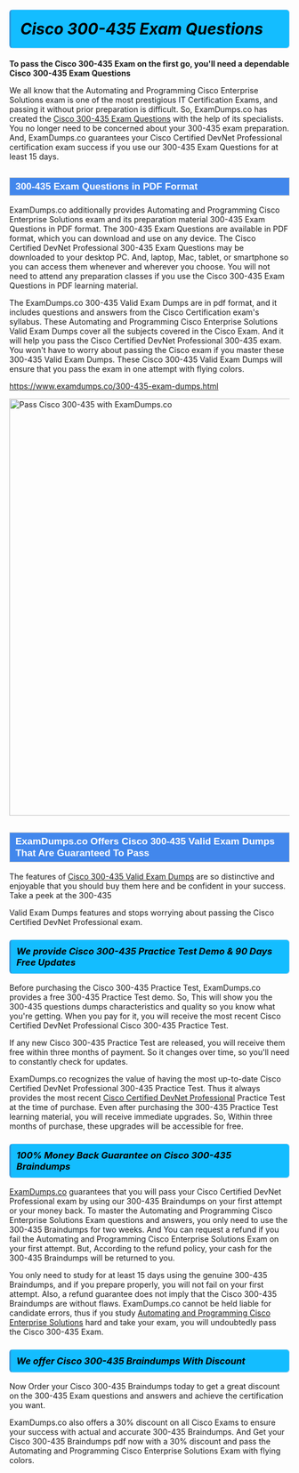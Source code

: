 <h1>                <strong><span style="display: block; color: #000000; background: #14BDFF; border: 0.5px solid #AED6F1; border-left: 3px solid #3498DB; padding: .6em; border-radius: 6px;">                     <em>Cisco 300-435 <span class="exam_variation">Exam Questions</span> </em>                </span></strong>            </h1>                        <p><strong>To pass the Cisco 300-435 Exam on the first go, you'll need a dependable Cisco 300-435 <span class="exam_variation">Exam Questions</span></strong></p>                        <p>We all know that the Automating and Programming Cisco Enterprise Solutions exam is one of the most prestigious IT Certification Exams,             and passing it without prior preparation is difficult. So, ExamDumps.co has created the <a href="https://www.examdumps.co/300-435-exam-dumps.html">Cisco 300-435 <span class="exam_variation">Exam Questions</span></a> with the help of its specialists.             You no longer need to be concerned about your 300-435 exam preparation. And, ExamDumps.co guarantees your Cisco Certified DevNet Professional certification             exam success if you use our 300-435 <span class="exam_variation">Exam Questions</span> for at least 15 days.</p>                        <h2 style="background: #4287ec; border: 1px solid #cccccc; padding: 5px 10px;">                <span style="color: #ffffff;">                    <span style="font-size: 11pt;">                        <span style="line-height: normal;">                            <span style="font-family: Calibri,sans-serif;">                                <strong>                                    <span style="font-size: 13.0pt;">300-435 <span class="exam_variation">Exam Questions</span> in PDF Format</span>                                </strong>                            </span>                        </span>                    </span>                </span>            </h2>                        <p>ExamDumps.co additionally provides Automating and Programming Cisco Enterprise Solutions exam and its preparation material 300-435 <span class="exam_variation">Exam Questions</span> in PDF format.             The 300-435 <span class="exam_variation">Exam Questions</span> are available in PDF format, which you can download and use on any device. The Cisco Certified DevNet Professional 300-435 <span class="exam_variation">Exam Questions</span> may be downloaded             to your desktop PC. And, laptop, Mac, tablet, or smartphone so you can access them whenever and wherever you choose. You will not need to attend any preparation classes if you use             the Cisco 300-435 <span class="exam_variation">Exam Questions</span> in PDF learning material. </p>                        <p>The ExamDumps.co 300-435 <span class="exam_variation2">Valid Exam Dumps</span> are in pdf format, and  it includes questions and answers from the Cisco Certification exam's syllabus. These             Automating and Programming Cisco Enterprise Solutions <span class="exam_variation2">Valid Exam Dumps</span> cover all the subjects covered in the Cisco Exam. And it will help you pass the             Cisco Certified DevNet Professional 300-435 exam. You won't have to worry about passing the Cisco exam if you master these 300-435 <span class="exam_variation2">Valid Exam Dumps</span>.             These Cisco 300-435 <span class="exam_variation2">Valid Exam Dumps</span> will ensure that you pass the exam in one attempt with flying colors.</p>                        <p><a href="https://www.examdumps.co/300-435-exam-dumps.html">https://www.examdumps.co/300-435-exam-dumps.html</a></p>                        <p><a href="https://www.examdumps.co/"><img src="https://www.examdumps.co//images/banners/big-sale-20-percent-discount-offer-examdumps.jpg" class="postImage" alt="Pass Cisco 300-435 with ExamDumps.co" width="750"></a></p>                            <h2 style="background: #4287ec; border: 1px solid #cccccc; padding: 5px 10px;">                <span style="color: #ffffff;">                    <span style="font-size: 11pt;">                        <span style="line-height: normal;">                            <span style="font-family: Calibri,sans-serif;">                                <strong>                                    <span style="font-size: 13.0pt;">ExamDumps.co Offers Cisco 300-435 <span class="exam_variation2">Valid Exam Dumps</span> That Are Guaranteed To Pass</span>                                </strong>                            </span>                        </span>                    </span>                </span>            </h2>                        <p>The features of <a href="https://www.examdumps.co/cisco-exam-dumps.html">Cisco 300-435 <span class="exam_variation2">Valid Exam Dumps</span></a> are so distinctive and enjoyable that you should buy them here and be confident in your success. Take a peek at the 300-435</p>            <p> <span class="exam_variation2">Valid Exam Dumps</span> features and stops worrying about passing the Cisco Certified DevNet Professional exam.</p>                        <h3>                <strong>                    <span style="display: block; color: #000000; background: #14BDFF; border: 0.5px solid #AED6F1; border-left: 3px solid #3498DB; padding: .6em; border-radius: 6px;">                        <em>We provide Cisco 300-435 <span class="exam_variation3">Practice Test</span> Demo &amp; 90 Days Free Updates</em>                    </span>                </strong>            </h3>                        <p>Before purchasing the Cisco 300-435 <span class="exam_variation3">Practice Test</span>, ExamDumps.co provides a free 300-435 <span class="exam_variation3">Practice Test</span> demo. So, This will show you the 300-435 questions dumps             characteristics and quality so you know what you're getting. When you pay for it, you will receive the most recent             Cisco Certified DevNet Professional Cisco 300-435 <span class="exam_variation3">Practice Test</span>.</p>                        <p>If any new Cisco 300-435 <span class="exam_variation3">Practice Test</span> are released, you will receive them free within three months of payment.             So it changes over time, so you'll need to constantly check for updates.</p>                        <p>ExamDumps.co recognizes the value of having the most up-to-date Cisco Certified DevNet Professional 300-435 <span class="exam_variation3">Practice Test</span>. Thus it always provides the most recent             <a href="https://www.examdumps.co/cisco-certified-devnet-professional-exam-dumps.html">Cisco Certified DevNet Professional</a> <span class="exam_variation3">Practice Test</span> at the time of purchase. Even after purchasing the 300-435 <span class="exam_variation3">Practice Test</span> learning material, you will receive immediate upgrades.             So, Within three months of purchase, these upgrades will be accessible for free.</p>                        <h3>                <strong>                    <span style="display: block; color: #000000; background: #14BDFF; border: 0.5px solid #AED6F1; border-left: 3px solid #3498DB; padding: .6em; border-radius: 6px;">                        <em>100% Money Back Guarantee on Cisco 300-435 <span class="exam_variation4">Braindumps</span></em>                    </span>                </strong>            </h3>                        <p><a href="https://www.examdumps.co/">ExamDumps.co</a> guarantees that you will pass your Cisco Certified DevNet Professional exam by using our 300-435 <span class="exam_variation4">Braindumps</span> on your first attempt or your money back.             To master the Automating and Programming Cisco Enterprise Solutions Exam questions and answers, you only need to use the 300-435 <span class="exam_variation4">Braindumps</span> for             two weeks. And You can request a refund if you fail the Automating and Programming Cisco Enterprise Solutions Exam on your first attempt. But, According to the refund policy, your cash             for the 300-435 <span class="exam_variation4">Braindumps</span> will be returned to you.</p>                        <p>You only need to study for at least 15 days using the genuine 300-435 <span class="exam_variation4">Braindumps</span>, and if you prepare properly, you will not fail on your first attempt.             Also, a refund guarantee does not imply that the Cisco 300-435 <span class="exam_variation4">Braindumps</span> are without flaws. ExamDumps.co cannot be held liable for candidate errors,             thus if you study <a href="https://www.examdumps.co/300-435-exam-dumps.html">Automating and Programming Cisco Enterprise Solutions</a> hard and take your exam, you will undoubtedly pass the Cisco 300-435 Exam. </p>                        <h3>                <strong>                    <span style="display: block; color: #000000; background: #14BDFF; border: 0.5px solid #AED6F1; border-left: 3px solid #3498DB; padding: .6em; border-radius: 6px;">                        <em>We offer Cisco 300-435 <span class="exam_variation4">Braindumps</span> With Discount</em>                    </span>                </strong>            </h3>                        <p>Now Order your Cisco 300-435 <span class="exam_variation4">Braindumps</span> today to get a great discount on the 300-435 Exam questions and answers and achieve the certification you want.</p>                        <p>ExamDumps.co also offers a 30% discount on all Cisco Exams to ensure your success with actual and accurate 300-435 <span class="exam_variation4">Braindumps</span>. And Get your Cisco 300-435 <span class="exam_variation4">Braindumps</span>             pdf now with a 30% discount and pass the Automating and Programming Cisco Enterprise Solutions Exam with flying colors.</p>                    
